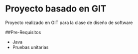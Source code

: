 # Proyecto basado en GIT

Proyecto realizado en GIT para la clase de diseño de software

##Pre-Requisitos
 * Java
* Pruebas unitarias
